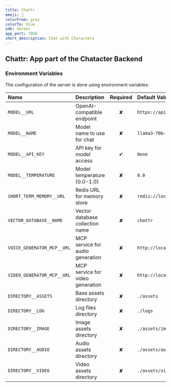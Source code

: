 ```yaml
---
title: Chattr
emoji: 💬
colorFrom: gray
colorTo: blue
sdk: docker
app_port: 7860
short_description: Chat with Characters
---
```


## **Chattr**: App part of the Chatacter Backend

### Environment Variables

The configuration of the server is done using environment variables:

| Name                       | Description                      | Required | Default Value                              |
|:---------------------------|:---------------------------------|:--------:|:-------------------------------------------|
| `MODEL__URL`               | OpenAI-compatible endpoint       |    ✘     | `https://api.groq.com/openai/v1`           |
| `MODEL__NAME`              | Model name to use for chat       |    ✘     | `llama3-70b-8192`                          |
| `MODEL__API_KEY`           | API key for model access         |    ✔     | `None`                                     |
| `MODEL__TEMPERATURE`       | Model temperature (0.0-1.0)      |    ✘     | `0.0`                                      |
| `SHORT_TERM_MEMORY__URL`   | Redis URL for memory store       |    ✘     | `redis://localhost:6379`                   |
| `VECTOR_DATABASE__NAME`    | Vector database collection name  |    ✘     | `chattr`                                   |
| `VOICE_GENERATOR_MCP__URL` | MCP service for audio generation |    ✘     | `http://localhost:8001/gradio_api/mcp/sse` |
| `VIDEO_GENERATOR_MCP__URL` | MCP service for video generation |    ✘     | `http://localhost:8002/gradio_api/mcp/sse` |
| `DIRECTORY__ASSETS`        | Base assets directory            |    ✘     | `./assets`                                 |
| `DIRECTORY__LOG`           | Log files directory              |    ✘     | `./logs`                                   |
| `DIRECTORY__IMAGE`         | Image assets directory           |    ✘     | `./assets/image`                           |
| `DIRECTORY__AUDIO`         | Audio assets directory           |    ✘     | `./assets/audio`                           |
| `DIRECTORY__VIDEO`         | Video assets directory           |    ✘     | `./assets/video`                           |
